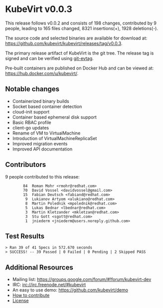 KubeVirt v0.0.3
===============

This release follows v0.0.2 and consists of 198 changes, contributed by
9 people, leading to 165 files changed, 8321 insertions(+), 1928 deletions(-).

The source code and selected binaries are available for download at:
<https://github.com/kubevirt/kubevirt/releases/tag/v0.0.3>.

The primary release artifact of KubeVirt is the git tree. The release tag is
signed and can be verified using [git-evtag][git-evtag].

Pre-built containers are published on Docker Hub and can be viewed at:
<https://hub.docker.com/u/kubevirt/>.

Notable changes
---------------

- Containerized binary builds
- Socket based container detection
- cloud-init support
- Container based ephemeral disk support
- Basic RBAC profile
- client-go updates
- Rename of VM to VirtualMachine
- Introduction of VirtualMachineReplicaSet
- Improved migration events
- Improved API documentation

Contributors
------------

9 people contributed to this release:

```
        84	Roman Mohr <rmohr@redhat.com>
        70	David Vossel <davidvossel@gmail.com>
        15	Fabian Deutsch <fabiand@redhat.com>
         9	Lukianov Artyom <alukiano@redhat.com>
         8	Martin Polednik <mpolednik@redhat.com>
         5	Lukas Bednar <lbednar@redhat.com>
         3	Martin Kletzander <mkletzan@redhat.com>
         3	Stu Gott <sgott@redhat.com>
         1	jniederm <jniederm@users.noreply.github.com>
```

Test Results
------------

```
> Ran 39 of 41 Specs in 572.670 seconds
> SUCCESS! -- 39 Passed | 0 Failed | 0 Pending | 2 Skipped PASS
```

Additional Resources
--------------------

- Mailing list: <https://groups.google.com/forum/#!forum/kubevirt-dev>
- IRC: <irc://irc.freenode.net/#kubevirt>
- An easy to use demo: <https://github.com/kubevirt/demo>
- [How to contribute][contributing]
- [License][license]

[git-evtag]: https://github.com/cgwalters/git-evtag#using-git-evtag
[contributing]: https://github.com/kubevirt/kubevirt/blob/master/CONTRIBUTING.md
[license]: https://github.com/kubevirt/kubevirt/blob/master/LICENSE
